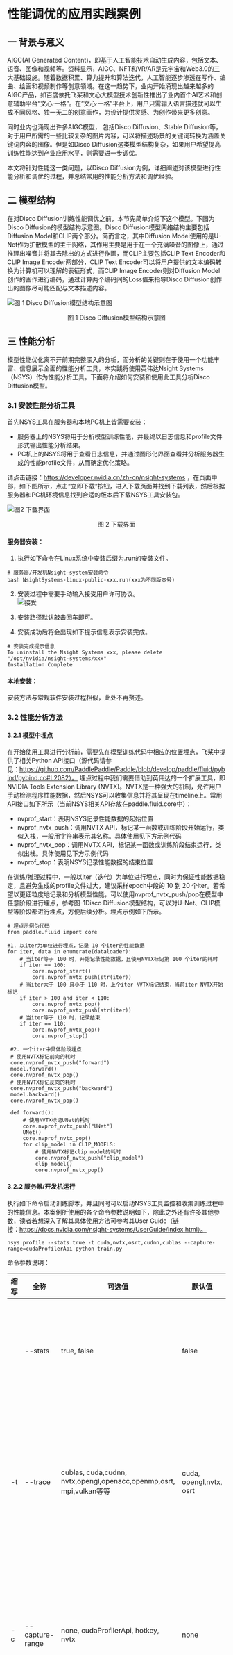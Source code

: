 # 性能调优的应用实践案例

## 一 背景与意义
AIGC(AI Generated Content)，即基于人工智能技术自动生成内容，包括文本、语音、图像和视频等。资料显示，AIGC、NFT和VR/AR是元宇宙和Web3.0的三大基础设施。随着数据积累、算力提升和算法迭代，人工智能逐步渗透在写作、编曲、绘画和视频制作等创意领域。在这一趋势下，业内开始涌现出越来越多的AIGC产品，如百度依托飞桨和文心大模型技术创新性推出了业内首个AI艺术和创意辅助平台“文心·一格”。在“文心·一格”平台上，用户只需输入语言描述就可以生成不同风格、独一无二的创意画作，为设计提供灵感、为创作带来更多创意。 

同时业内也涌现出许多AIGC模型， 包括Disco Diffusion、Stable Diffusion等，对于用户所需的一些比较复杂的图片内容，可以将描述场景的关键词转换为涵盖关键词内容的图像。但是如Disco Diffusion这类模型结构复杂，如果用户希望提高训练性能达到产业应用水平，则需要进一步调优。

本文将针对性能这一类问题，以Disco Diffusion为例，详细阐述对该模型进行性能分析和调优的过程，并总结常用的性能分析方法和调优经验。

## 二 模型结构
在对Disco Diffusion训练性能调优之前，本节先简单介绍下这个模型。下图为Disco Diffusion的模型结构示意图。Disco Diffusion模型网络结构主要包括Diffusion Model和CLIP两个部分。简而言之，其中Diffusion Model使用的是U-Net作为扩散模型的主干网络，其作用主要是用于在一个充满噪音的图像上，通过推理出噪音并将其去除出的方式进行作画，而CLIP主要包括CLIP Text Encoder和CLIP Image Encoder两部分，CLIP Text Encoder可以将用户提供的文本编码转换为计算机可以理解的表征形式，而CLIP Image Encoder则对Diffusion Model创作的画作进行编码，通过计算两个编码间的Loss值来指导Disco Diffusion创作出的图像尽可能匹配与文本描述内容。

![图 1 Disco Diffusion模型结构示意图](./images/training_improving_example_01.png "图1 Disco Diffusion模型结构示意图")

<center>图 1 Disco Diffusion模型结构示意图</center>

## 三 性能分析

模型性能优化离不开前期完整深入的分析，而分析的关键则在于使用一个功能丰富、信息展示全面的性能分析工具，本实践将使用英伟达Nsight Systems（NSYS）作为性能分析工具。下面将介绍如何安装和使用此工具分析Disco Diffusion模型。

### 3.1 安装性能分析工具

首先NSYS工具在服务器和本地PC机上皆需要安装：
* 服务器上的NSYS将用于分析模型训练性能，并最终以日志信息和profile文件形式输出性能分析结果。
* PC机上的NSYS将用于查看日志信息，并通过图形化界面查看并分析服务器生成的性能profile文件，从而确定优化策略。

请点击链接：https://developer.nvidia.cn/zh-cn/nsight-systems ，在页面中部，如下图所示，点击“立即下载”按钮，进入下载页面并找到下载列表，然后根据服务器和PC机环境信息找到合适的版本后下载NSYS工具安装包。

![图2 下载界面](./images/training_improving_example_02.png)

<center>图 2 下载界面</center>

#### 服务器安装：
1. 执行如下命令在Linux系统中安装后缀为.run的安装文件。
```
# 服务器/开发机Nsight-system安装命令
bash NsightSystems-linux-public-xxx.run(xxx为不同版本号)
```
2. 安装过程中需要手动输入接受用户许可协议。   
![接受](./images/training_improving_example_03.png)

3. 安装路径默认敲击回车即可。
4. 安装成功后将会出现如下提示信息表示安装完成。
```
# 安装完成提示信息
To uninstall the Nsight Systems xxx, please delete  "/opt/nvidia/nsight-systems/xxx"
Installation Complete
```

#### 本地安装：
安装方法与常规软件安装过程相似，此处不再赘述。

### 3.2 性能分析方法

#### 3.2.1 模型中埋点
在开始使用工具进行分析前，需要先在模型训练代码中相应的位置埋点，飞桨中提供了相关Python API接口（源代码请参见：﻿https://github.com/PaddlePaddle/Paddle/blob/develop/paddle/fluid/pybind/pybind.cc#L2082﻿）。
埋点过程中我们需要借助到英伟达的一个扩展工具，即NVIDIA Tools Extension Library (NVTX)。NVTX是一种强大的机制，允许用户手动检测程序性能数据，然后NSYS可以收集信息并将其呈现在timeline上。常用API接口如下所示（当前NSYS相关API存放在paddle.fluid.core中）：
* nvprof_start：表明NSYS记录性能数据的起始位置
* nvprof_nvtx_push：调用NVTX API，标记某一函数或训练阶段开始运行，类似入栈，一般用字符串表示其名称。具体使用见下方示例代码
* nvprof_nvtx_pop：调用NVTX API，标记某一函数或训练阶段结束运行，类似出栈。具体使用见下方示例代码
* nvprof_stop：表明NSYS记录性能数据的结束位置

在训练/推理过程中，一般以iter（迭代）为单位进行埋点，同时为保证性能数据稳定，且避免生成的profile文件过大，建议采样epoch中段的 10 到 20 个iter。若希望以更细粒度地记录和分析模型性能，可以使用nvprof_nvtx_push/pop在模型中任意阶段进行埋点，参考图-1Disco Diffusion模型结构，可以对U-Net、CLIP模型等阶段都进行埋点，方便后续分析。埋点示例如下所示。
```
# 埋点示例伪代码
from paddle.fluid import core

#1. 以iter为单位进行埋点，记录 10 个iter的性能数据
for iter, data in enumerate(dataloader):
    # 当iter等于 100 时，开始记录性能数据，且使用NVTX标记第 100 个iter的耗时
    if iter == 100:
        core.nvprof_start()
        core.nvprof_nvtx_push(str(iter))
    # 当iter大于 100 且小于 110 时，上个iter NVTX标记结束，当前iter NVTX开始标记
    if iter > 100 and iter < 110:
        core.nvprof_nvtx_pop()
        core.nvprof_nvtx_push(str(iter))
    # 当iter等于 110 时，记录结束
    if iter == 110:
        core.nvprof_nvtx_pop()
        core.nvprof_stop()
        
 #2. 一个iter中具体阶段埋点
 # 使用NVTX标记前向的耗时
 core.nvprof_nvtx_push("forward")
 model.forward()
 core.nvprof_nvtx_pop()
 # 使用NVTX标记反向的耗时
 core.nvprof_nvtx_push("backward")
 model.backward()
 core.nvprof_nvtx_pop()
 
 def forward():
     # 使用NVTX标记UNet的耗时
     core.nvprof_nvtx_push("UNet")
     UNet()
     core.nvprof_nvtx_pop()
     for clip_model in CLIP_MODELS:
         # 使用NVTX标记clip model的耗时
         core.nvprof_nvtx_push("clip_model")
         clip_model()
         core.nvprof_nvtx_pop()
```


#### 3.2.2 服务器/开发机运行
执行如下命令启动训练脚本，并且同时可以启动NSYS工具监控和收集训练过程中的性能信息。本案例所使用的各个命令参数说明如下，除此之外还有许多其他参数，读者若想深入了解其具体使用方法可参考其User Guide（链接：﻿https://docs.nvidia.com/nsight-systems/UserGuide/index.html﻿）。
```
nsys profile --stats true -t cuda,nvtx,osrt,cudnn,cublas --capture-range=cudaProfilerApi python train.py
```
命令参数说明：       

| 缩写 | 全称 | 可选值 | 默认值 | 功能描述 |
| ------ | ------ |------ | ------ | ------ |
|       |  --stats | true, false | false | true表示收集性能数据后生成汇总统计信息 |
|-t | --trace | cublas, cuda,cudnn, nvtx,opengl,openacc,openmp,osrt, mpi,vulkan等等 | cuda, opengl,nvtx, osrt | 选择要trace的API类别，可选择多个API，仅以逗号分隔（无空格） |
|-c | --capture-range | none, cudaProfilerApi, hotkey, nvtx | none | 当使用该参数时，分析将仅在调用适当的启动 API或热键时开始 |



选择以上参数的原因：

* --stats设置为true，需要获取性能数据汇总统计信息以进行后续的性能分析。
* -t 增加了cublas和cudnn，可以在timeline上更方便的显示出cuBLAS和cuDNN相关的API调用情况。
* -c设置为cudaProfilerApi，仅在core.nvprof_start()后开始记录性能数据，去除模型启动阶段的一些开销，在训练/推理稳定阶段开始收集性能数据，对于后续的性能分析更加准确。


#### 3.2.3 本地图形界面
以上程序运行结束后，会产生详细的性能分析信息，包括CUDA Kernel的耗时占比统计、CUDA API调用次数和耗时等，不仅会生成相关日志信息，还会生成一个后缀为.nsys-rep的Profile文件（如果版本较老，后缀可能为.qdrep）。
使用本地NSYS图形化界面打开生成的Profile文件，界面及展示信息如下所示。
* 左侧信息栏展示了不同的进程和线程的信息：
	- CUDA HW展示的是GPU中的Kernel执行信息。
	- Threads展示了不同线程的执行信息，一般只看第一个python主线程即可。
	
* Threads线程中的执行程序分为了不同的类别：
	- NVTX：用户自定义或框架自身的一些NVTX事件。
	- CUDA API：CUDA相关的API，如cudaMemcpy、cudaMalloc等。
	- cuDNN/cuBLAS：英伟达提供的高性能计算库中的API。
	
* 右侧的主界面分为两部分：上半部分是GPU执行的Kernel信息，下半部分则是CPU相关的执行信息。
  ![图3 Nsight System timeline 信息展示](./images/training_improving_example_04.png)

  <center>图 3 Nsight System timeline 信息展示</center>

#### 3.2.4 关键信息
1. NSYS生成的log信息。如下图所示，主要关注以下几个信息：
	- 第一列为每个Kernel占总GPU耗时的比例。
	
	- 第二、三列为每个Kernel的运行总时间和总次数。
	
	- 最后一列为每个真正执行的Kernel名称，即CUDA中__global__修饰的函数。
	  ![图4 Nsight System CUDA Kernel 统计表](./images/training_improving_example_05.png)
	
	  <center>图 4 Nsight System CUDA Kernel 统计表</center>
	
2. NSYS生成的timeline信息。如下图所示，主要关注以下几个信息：
	- 大片空白。如图 5 中红色框标记，一般属于Python端的不合理开销。
	- GPU较为稀疏的部分。正常情况应该如同绿色框中所示，如果遇到图 5 中黄色框中显示的形式，则表明此部分GPU利用率较低，应考虑优化GPU开销。
	- 同步操作。如图 5 中黑色框标记，同步会打断CPU端对算子执行的调度，因此需要从模型和框架层面尽可能避免同步。一般来说同步操作有cudaMemcpy、cudaMalloc、cudaDeviceSynchronize等。

![图5 Disco Diffusion模型的Timeline](./images/training_improving_example_06.png)
<center>图 5 Disco Diffusion模型的Timeline</center>

下一小节将根据上述关键信息进行优化点分析。


### 3.3 优化点分析
#### 3.3.1 Kernel优化
首先分析图 4 Nsight System CUDA Kernel 统计表，对于GPU耗时占比较高的算子，可以尝试优化。
1. Conv优化
    由于飞桨中的Conv底层调用的是cuDNN Kernel，所以一般kernel名中带有“xxx_cudnnxxx”或“xxxcudnn_xxx”等关键字的kernel，就是Conv OP中调用的。如图 4 所示，第 1、2、4 行都是conv相关的kernel，合计占比高达 25.5%，因此后面需要尝试优化Conv。

2. GroupNorm优化
    如图 4 所示，第 5 行是GroupNorm相关的kernel，且由图 6 所示，GroupNorm由于不支持 FP16 计算，所以前后都会插入Cast OP，即图 4 中第 6、7 行的kernel，三者合计占比高达16.4%，因此也需要尝试优化。     

  ![图6 U-Net—ResBlock(部分结构)](./images/training_improving_example_07.png)

  <center>图 6 U-Net—ResBlock(部分结构)</center>

#### 3.3.2 CPU开销
1. 分析图 5 Disco Diffusion模型的 Timeline，在 iter15 中有大段空白，约 400ms，约占总iter耗时的 10%，因此分析模型代码，优化其中不合理的Python开销。
2. 分析图 5 Disco Diffusion模型的Timeline，其中黄色框所标记的GPU利用率较低部分，具体分析原因为其中有同步操作所致，如黑色框所示，通过进一步分析模型代码，发现该同步是由于在Python端进行判断时，所需数据需要从GPU拷贝至CPU所致，无法消除，因此暂不优化。代码如下：
```
assert (model_mean.shape == model_log_variance.shape == pred_xstart.shape == x.shape)
```
其中shape返回Tensor在GPU上，而此判断在CPU上进行，因此需要进行同步拷贝。

## 四 性能调优
根据上文分析的优化点，下面将逐一介绍对应的调优方法。
### 4.1 Conv优化
#### 问题
由图 4 Nsight System CUDA Kernel 统计表得，Conv的耗时占比较高，因此可以尝试优化。
#### 分析
飞桨中Conv大部分是调用cuDNN实现，对其优化手段通常考虑优化其内部算法的选择。
![图7 Conv算法选择调试信息](./images/training_improving_example_08.png)

<center>图 7 Conv算法选择调试信息</center>

从图 7 Conv算法选择调试信息上可以看到，飞桨对于Conv的workspace_size默认设置的“workspace limit”为 512MB，然而在算法选择的时候，某些算法往往会超过这个限制，因此可能会导致无法选择到性能最好的算法。
#### 优化方法
针对上述问题，优化步骤如下：
1. 选择引入环境变量FLAGS_conv_workspace_size_limit来调整workspace_size，从而使其能够尽可能地选择出性能更好的算法，如下命令。
```
export FLAGS_conv_workspace_size_limit = 4096
```
2. 若对显存的使用要求没有限制，则首先将FLAGS_conv_workspace_size_limit设置为 4096(MB)，一般都可以选到最优的算法。
3. 若对显存的使用较为敏感，则需要减小workspace_size，一般设置为2的整数次幂，如 1024、2048 等，或者在某个2的整数次幂附近以256(MB)为步长进行调整，如 1280、1536、2048 等。
4. 在本案例中，由于考虑到硬件显存大小限制，为了尽可能减小显存使用，最终将FLAGS_conv_workspace_size_limit设置为 2048(MB)。
### 4.2 GroupNorm优化
#### 问题
由图 4 Nsight System CUDA Kernel 统计表得，GroupNormForward的耗时占比较高，约为 6%；且GroupNorm使用的数据类型是Float，而该部分模型使用的是混合精度，因此前后会插入Cast算子来完成Float到Half的相互转换，如图 6 所示，此结构为U-Net中占比很高的部分，所以Cast的耗时占比也很高，约 10%。
#### 分析
GroupNorm属于是Memory-Bound类算子，即IO是性能瓶颈，若将该算子使用Half计算数据类型，那该算子的输入输出的IO量会直接减半，使Kernel耗时大大减少，同时也会大大减少框架中插入的Cast带来的开销。
#### 优化方法
1. 为GroupNorm添加Half数据类型支持，减少其IO量
```
PD_REGISTER_KERNEL (group_norm,
                   GPU,
                   ALL_LAYOUT,
                   phi::GroupNormKernel,
                   float,
                   double,
                   /*新增float16数据类型*/
                   phi::dtype::float16) {}
```
2. 为了保证精度要求，除了输入和输出外，其他参数仍保持使用FP32类型，且在计算过程中都使用FP32，最终在输出时cast为FP16，减少由数据类型转换带来的精度影响，保证模型整体精度
```
# T为输入数据类型，此处为Float16
# AccT为计算时的数据类型，此处为Float
template <typename T, typename AccT, int flags>
__global__ void GroupNormForward(/*参数略*/) {
  AccT x_mean = mean[ng];
  AccT x_var = var[ng];

# 计算过程中保持Float计算
  AccT val;
  val = static_cast<AccT> (x[index]);
  val = (val - x_mean) * var_inv;
# 输出前转为Float16
  y[index] = static_cast<T>(val);
}
```
详细调优代码请参见优化PR：﻿https://github.com/PaddlePaddle/Paddle/pull/48222
### 4.3 减少Python端开销
#### 问题
由图 5 Timeline存在大段空白可以看到，在iter开始会存在大段空白，严重影响性能，规律是每 5 个iter出现，平均到每个iter大约有 10%的占比。
#### 分析
在Timeline中，CPU与GPU都无法捕捉到的行为往往都是Python侧的一些开销所导致。进一步分析代码可知，模型中每隔 5 个Iter会将中间生成的图片保存下来，因此才会出现这样的现象。对应代码如下：
```
# 中间结果保存阶段代码
# 将结果转为图片，从GPU拷贝到CPU
def to_pil_image(pic):
    """
    pic: paddle.Tensor, dtype="float"
    """
    assert isinstance(pic, paddle.Tensor) and "float" in str(pic.numpy().dtype)
    pic = (pic * 255).cpu().numpy().astype("uint8")
    pic = np.transpose(pic, (1, 2, 0))
    return Image.fromarray(pic, mode="RGB")

# 每隔 5 个iter或最后一个iter会保存中间结果图片
if j in args.save_interm_steps or cur_t == -1:
    image = sample['pred_xstart'][0]
    # 调用tensor转图片的函数
    image = to_pil_image(((image + 1.) / 2.).clip(0, 1))
    if j in args.save_interm_steps:
        percent = math.ceil(j / total_steps * 100)
        filename = f'{args.batch_name}({args.batchNum})_{i:04}-{percent:02}%.png'
        # 大段空白的开销来源
        image.save(f'{partialFolder}/{filename}')
    if cur_t == -1:
        filename = f'{args.batch_name}({args.batchNum})_{i:04}.png'
        image.save(f'{batchFolder}/{filename}')
```
上述代码中image.save是保存图片的操作，即大段空白开销来源。
#### 优化方法
观察Timeline可知，这段空白之前已经完成了从GPU到CPU的数据拷贝（上面代码段的to_pil_image函数），如下图 8 中红色框标记所示，所以这部分属于是纯Python的开销，因此可以考虑使用Python中Multi-Thread的方式，完成这一步的图片保存，从而不影响主线程的程序运行。
![图8 中间结果保存阶段详细timeline](./images/training_improving_example_09.png)

<center>图 8 中间结果保存阶段详细timeline</center>

```
import threading

class MultiThread(threading.Thread):
    def __init__(self, *args, **kwargs):
        # 参数设置
        super().__init__()

    def run(self) -> None:
        # 子线程完成图片保存工作
        self.image.save(f'{filename}')
```
## 五 调优结果
经过上述的分析和优化，我们将最终的优化过程及其对应的优化效果汇总到下面的图表中进行展示。
![图9 DiscoDiffusion不同优化策略下相比PyTorch的性能加速比（默认分辨率）](./images/training_improving_example_10.png)

<center>图 9 DiscoDiffusion不同优化策略下相比PyTorch的性能加速比（默认分辨率）</center>

> 注：
> 优化一：Conv优化；
> 优化二：Conv优化+GroupNorm优化
> 优化三：Conv优化+GroupNorm优化+减少Python端开销

最终经过我们的性能调优，Disco Diffusion模型在飞桨上的性能相比PyTorch达到了 1.57x 的加速比。

## 六 总结
本文以Disco Diffusion模型为例，详细阐述了一个模型的性能分析方法和调优过程，下面将总结下在面对一个新的模型时，通常需要从哪些方面分析和针对性优化。
1. 快速地运行配置调优
	飞桨提供了很多运行时配置，我们在模型调优初期，可以通过尝试这些不同的运行配置，快速地验证其对性能是否有提升效果。比如：
	- 调整dataloader的num_workers大小，对于模型训练来说通常都是可以起到一定的效果。
	- 设置FLAGS_use_autotune/FLAGS_cudnn_exhaustive_search，或者调整FLAGS_conv_workspace_size_limit，可以帮助框架选择更好的Conv算法，从而提升以Conv性能为瓶颈的模型性能。

更多的运行时配置可以参见﻿https://github.com/PaddlePaddle/Paddle/blob/develop/paddle/phi/core/flags.cc﻿

2. 熟练地使用性能分析工具产出关键数据
“工欲善其事，必先利其器”。性能优化离不开分析，而分析则离不开分析工具。如 3.1 中所描述，在模型分析前，我们需要熟练地掌握性能分析工作，并且可以快速地通过工具拿到分析所需要的关键数据，这对后续的分析和优化是必不可少且至关重要的一环。

3. 准确地判断模型性能缺陷并采取相应的优化方法

**GPU优化：**
如果模型的GPU耗时远大于CPU，那我们需要优化GPU性能。这种问题下的优化思路往往比较直接，就是优化CUDA Kernel。
	- 通过NSYS生成的log，对耗时占比较高的CUDA Kernel进行性能优化，这里主要涉及到CUDA优化，不做展开；或者使用其它深度优化的高性能计算库，如cuDNN，cuBLAS等。
	- 如果是混合精度模型，在精度满足要求的前提下，可以使用Half类型代替Float类型去完成计算，一方面可以大大减少算子的IO量，另一方面也可以减少框架中在算子前后插入的Cast带来的开销。

**CPU优化：**
当模型整体的GPU利用率不高时，CPU开销就成为了模型性能的瓶颈。这种情况下，我们通常的优化思路有以下几点：
	- 减少同步操作：对于Host和Device，也就是CPU和GPU而言，Kernel Launch和执行是异步的，因此一些同步操作（如cudaMemcpy、cudaDeviceSynchronize）会造成CPU必须要等待GPU执行完成后，才能进行下一个Kernel的分发调度，因此需要尽量减少这类同步操作。需要从上到下，从模型、API到算子，去检查是否存在不合理的同步操作，如去除Numpy调用、使用异步拷贝等。
	- 如果观察Timeline中有大量小算子调用导致GPU利用率低，可以检查模型实现是否合理，能否找到可以实现相同功能但是算子调用更少、更高效的方法替代；或者考虑融合，如在Optimizer参数更新阶段中会有成百上千的小算子调用，此时可以将参数融合，只需调用一次算子，就可以完成参数的更新。
	- 如果观察Timeline中有大段空白，需要去检查模型代码实现中是否存在不合理的地方，比如大段的for循环、非常耗时的一些python操作等。

模型性能的分析和调优不是一成不变的，真实情况往往更加复杂，我们希望能够总结归纳出一些经验，可以帮助到性能调优相关的入门者和对这个领域感兴趣的读者，在面对到一个陌生的模型，不知从何下手时，可以有迹可循，最终通过不断的经验积累，找到属于自己的优化之路。
